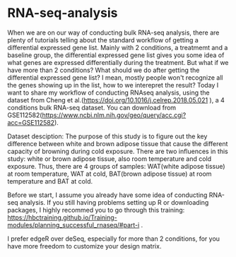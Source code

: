 # RNA-seq-analysis
When we are on our way of conducting bulk RNA-seq analysis, there are plenty of tutorials telling about the standard workflow of getting a differential expressed gene list. Mainly with 2 conditions, a treatmemt and a baseline group, the differential expressed gene list gives you some idea of what genes are expressed differentially during the treatment. 
But what if we have more than 2 conditions? What should we do after getting the differential expressed gene list? I mean, mostly people won't recognize all the genes showing up in the list, how to we interepret the result?
Today I want to share my workflow of conducting RNAseq analysis, using the dataset from Cheng et al.(https://doi.org/10.1016/j.celrep.2018.05.021
 ), a 4 conditions bulk RNA-seq dataset. You can download from GSE112582(https://www.ncbi.nlm.nih.gov/geo/query/acc.cgi?acc=GSE112582).

Dataset desciption:
The purpose of this study is to figure out the key difference between white and brown adipose tissue that cause the different capacity of browning during cold exposure. There are two influences in this study: white or brown adipose tissue, also room temperature and cold exposure. Thus, there are 4 groups of samples: WAT(white adipose tissue) at room temperature, WAT at cold, BAT(brown adipose tissue) at room temperature and BAT at cold.

Before we start, I assume you already have some idea of conducting RNA-seq analysis. If you still having problems setting up R or downloading packages, I highly recommed you to go through this training: https://hbctraining.github.io/Training-modules/planning_successful_rnaseq/#part-i .

I prefer edgeR over deSeq, especially for more than 2 conditions, for you have more freedom to customize your design matrix. 


